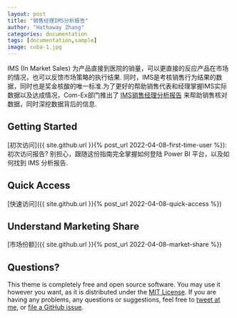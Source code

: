 ```yaml
---
layout: post
title: "销售经理IMS分析报告"
author: "Hathaway Zhang"
categories: documentation
tags: [documentation,sample]
image: cuba-1.jpg
---
```


IMS (In Market Sales) 为产品直接到医院的销量，可以更直接的反应产品在市场的情况，也可以反馈市场策略的执行结果. 同时，IMS是考核销售行为结果的数据，同时也是奖金核酸的唯一标准.为了更好的帮助销售代表和经理掌握IMS实际数据以及达成情况，Com-Ex部门推出了 [IMS销售经理分析报告](https://app.powerbi.com/Redirect?action=OpenReport&appId=ce37b19a-4f71-47f2-ab32-1a725e3f3505&reportObjectId=24608c01-62bc-466f-bc6d-3af32ea833ed&ctid=4d3f6608-ec8c-4b1f-9484-274a4b699efb) 来帮助销售核对数据，同时深挖数据背后的信息.

## Getting Started

[初次访问]({{ site.github.url }}{% post_url 2022-04-08-first-time-user %}): 初次访问报告? 别担心，跟随这份指南完全掌握如何登陆 Power BI 平台，以及如何找到 IMS 分析报告.

## Quick Access

[快速访问]({{ site.github.url }}{% post_url 2022-04-08-quick-access %})

## Understand Marketing Share

[市场份额]({{ site.github.url }}{% post_url 2022-04-08-market-share %})

## Questions?

This theme is completely free and open source software. You may use it however you want, as it is distributed under the [MIT License](http://choosealicense.com/licenses/mit/). If you are having any problems, any questions or suggestions, feel free to [tweet at me](https://twitter.com/intent/tweet?text=My%20question%20about%20Millennial;via=paululele), or [file a GitHub issue](https://github.com/lenpaul/Millennial/issues/new).
